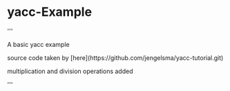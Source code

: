 # yacc-Example

'''
<p>A basic yacc example<p>
<p>source code taken by [here](https://github.com/jengelsma/yacc-tutorial.git)<p>
<p>multiplication and division operations added<p>
'''

